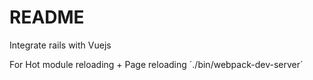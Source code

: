 # README

Integrate rails with Vuejs

For Hot module reloading + Page reloading
´./bin/webpack-dev-server´
